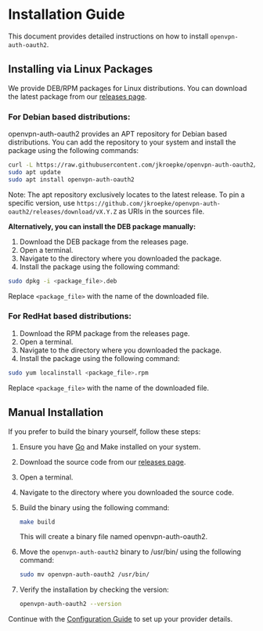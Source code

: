 # Installation Guide

This document provides detailed instructions on how to install `openvpn-auth-oauth2`.

## Installing via Linux Packages

We provide DEB/RPM packages for Linux distributions. You can download the latest package from our [releases page](https://github.com/jkroepke/openvpn-auth-oauth2/releases/latest).

### For Debian based distributions:

openvpn-auth-oauth2 provides an APT repository for Debian based distributions. You can add the repository to your system and install the package using the following commands:

```bash
curl -L https://raw.githubusercontent.com/jkroepke/openvpn-auth-oauth2/refs/heads/main/packaging/apt/openvpn-auth-oauth2.sources | sudo tee /etc/apt/sources.list.d/openvpn-auth-oauth2.sources
sudo apt update
sudo apt install openvpn-auth-oauth2
```

Note: The apt repository exclusively locates to the latest release.
To pin a specific version, use `https://github.com/jkroepke/openvpn-auth-oauth2/releases/download/vX.Y.Z` as URIs in the sources file.

**Alternatively, you can install the DEB package manually:**

1. Download the DEB package from the releases page.
2. Open a terminal.
3. Navigate to the directory where you downloaded the package.
4. Install the package using the following command:

```bash
sudo dpkg -i <package_file>.deb
```

Replace `<package_file>` with the name of the downloaded file.

### For RedHat based distributions:

1. Download the RPM package from the releases page.
2. Open a terminal.
3. Navigate to the directory where you downloaded the package.
4. Install the package using the following command:


```bash
sudo yum localinstall <package_file>.rpm
```

Replace `<package_file>` with the name of the downloaded file.

## Manual Installation

If you prefer to build the binary yourself, follow these steps:
1. Ensure you have [Go](https://go.dev/doc/install) and Make installed on your system.
2. Download the source code from our [releases page](https://github.com/jkroepke/openvpn-auth-oauth2/releases/latest).
3. Open a terminal.
4. Navigate to the directory where you downloaded the source code.
5. Build the binary using the following command:
    ```bash
    make build
    ```
    This will create a binary file named openvpn-auth-oauth2.
6. Move the `openvpn-auth-oauth2` binary to /usr/bin/ using the following command:
    ```bash
    sudo mv openvpn-auth-oauth2 /usr/bin/
    ```

7. Verify the installation by checking the version:
    ```bash
    openvpn-auth-oauth2 --version
    ```

Continue with the [Configuration Guide](./Configuration.md) to set up your provider details.
